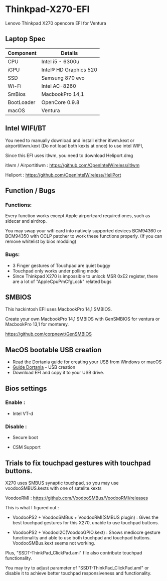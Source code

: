 # **Thinkpad-X270-EFI**
Lenovo Thinkpad X270 opencore EFI for Ventura


## Laptop Spec

| Component        | Details                            |
| ---------------- | ---------------------------------- |
| CPU              | Intel i5 - 6300u                   |
| iGPU             | Intel® HD Graphics 520             |
| SSD              | Samsung 870 evo                    |
| Wi-Fi            | Intel AC-8260                      |
| SmBios           | MacbookPro 14,1                    |
| BootLoader       | OpenCore 0.9.8                     |
| macOS            | Ventura                            |




## Intel WIFI/BT

You need to manually download and install either itlwm.kext or airportitlwm.kext (Do not load both kexts at once) to use intel WIFI,

Since this EFI uses itlwm, you need to download Heliport.dmg

itlwm / Airportitlwm : https://github.com/OpenIntelWireless/itlwm

Heliport : https://github.com/OpenIntelWireless/HeliPort


## Function / Bugs


### Functions:

Every function works except Apple airportcard required ones, such as sidecar and airdrop. 

You may swap your wifi card into natively supported devices BCM94360 or BCM94350 with OCLP patcher to work these functions properly. (If you can remove whitelist by bios modding)



### Bugs:

- 3 Finger gestures of Touchpad are quiet buggy
- Touchpad only works under polling mode
- Since Thinkpad X270 is impossible to unlock MSR 0xE2 register, there are a lot of "AppleCpuPmCfgLock" related bugs


## SMBIOS

This hackintosh EFI uses MacbookPro 14,1 SMBIOS.

Create your own MacbookPro 14,1 SMBIOS with GenSMBIOS for ventura or MacbookPro 13,1 for monterey.

https://github.com/corpnewt/GenSMBIOS



## MacOS bootable USB creation

- Read the Dortania guide for creating your USB from Windows or macOS
- [Guide Dortania](https://dortania.github.io/OpenCore-Install-Guide/installer-guide/) - USB creation
- Download EFI and copy it to your USB drive.



## Bios settings


### Enable : 

- Intel VT-d


### Disable : 

- Secure boot

- CSM Support

            
## Trials to fix touchpad gestures with touchpad buttons.

X270 uses SMBUS synaptic touchpad, so you may use voodooSMBUS.kexts with one of satelite.kexts

VoodooRMI : https://github.com/VoodooSMBus/VoodooRMI/releases


This is what I figured out :

- VoodooPS2 + VoodooSMBus + VoodooRMI(SMBUS plugin) : Gives the best touchpad gestures for this X270, unable to use touchpad buttons.

- VoodooPS2 + VoodooI2C(VoodooGPIO.kext) : Shows mediocre gesture functionality and able to use both touchpad and touchpad buttons. VoodooSMBus.kext seems not working.

Plus, "SSDT-ThinkPad_ClickPad.aml" file also contribute touchpad functionality.

You may try to adjust parameter of "SSDT-ThinkPad_ClickPad.aml" or disable it to achieve better touchpad responsiveness and functionality.
